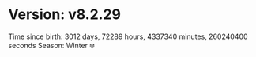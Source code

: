 # Version: v8.2.29
Time since birth: 3012 days, 72289 hours, 4337340 minutes, 260240400 seconds
Season: Winter ❄️
